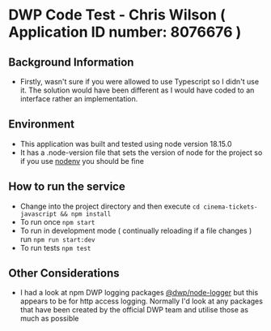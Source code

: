 # DWP Code Test - Chris Wilson ( Application ID number: 8076676 )

## Background Information

- Firstly, wasn't sure if you were allowed to use Typescript so I didn't use it. The solution would have been different as I would have coded to an interface rather an implementation.

## Environment

- This application was built and tested using node version 18.15.0
- It has a .node-version file that sets the version of node for the project so if you use [nodenv](https://github.com/nodenv/nodenv) you should be fine

## How to run the service

- Change into the project directory and then execute `cd cinema-tickets-javascript && npm install`
- To run once `npm start`
- To run in development mode ( continually reloading if a file changes ) run `npm run start:dev`
- To run tests `npm test`

## Other Considerations

- I had a look at npm DWP logging packages [@dwp/node-logger](https://www.npmjs.com/package/@dwp/node-logger) but this appears to be for http access logging. Normally I'd look at any packages that have been created by the official DWP team and utilise those as much as possible
